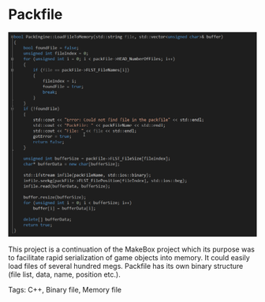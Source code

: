# Packfile
![Asset loader](Packfile.png)

This project is a continuation of the MakeBox project which its purpose was to facilitate rapid serialization of game objects into memory. It could easily load files of several hundred megs. Packfile has its own binary structure (file list, data, name, position etc.).

Tags: C++, Binary file, Memory file

